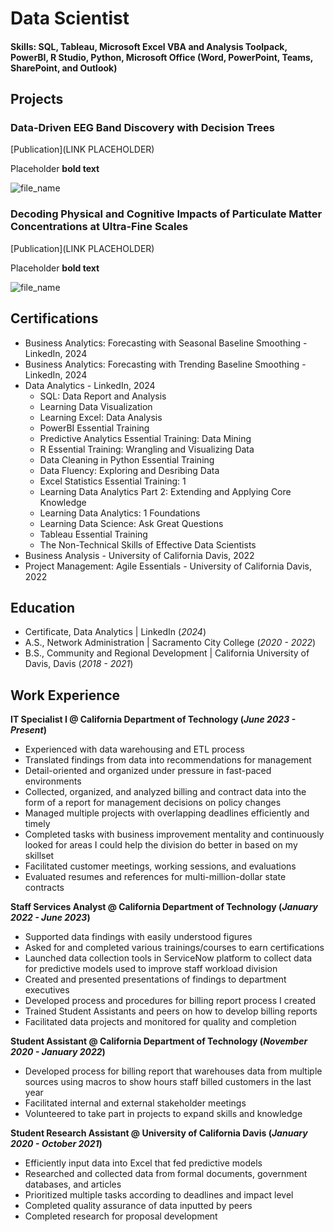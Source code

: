 # Data Scientist

#### Skills: SQL, Tableau, Microsoft Excel VBA and Analysis Toolpack, PowerBI, R Studio, Python, Microsoft Office (Word, PowerPoint, Teams, SharePoint, and Outlook)

## Projects
### Data-Driven EEG Band Discovery with Decision Trees
[Publication](LINK PLACEHOLDER)

Placeholder **bold text**

![file_name](/folder_name/file_name)

### Decoding Physical and Cognitive Impacts of Particulate Matter Concentrations at Ultra-Fine Scales
[Publication](LINK PLACEHOLDER)

Placeholder **bold text**

![file_name](/folder_name/file_name)

## Certifications
- Business Analytics: Forecasting with Seasonal Baseline Smoothing - LinkedIn, 2024
- Business Analytics: Forecasting with Trending Baseline Smoothing - LinkedIn, 2024
- Data Analytics - LinkedIn, 2024
  - SQL: Data Report and Analysis
  - Learning Data Visualization
  - Learning Excel: Data Analysis
  - PowerBI Essential Training
  - Predictive Analytics Essential Training: Data Mining
  - R Essential Training: Wrangling and Visualizing Data
  - Data Cleaning in Python Essential Training
  - Data Fluency: Exploring and Desribing Data
  - Excel Statistics Essential Training: 1
  - Learning Data Analytics Part 2: Extending and Applying Core Knowledge
  - Learning Data Analytics: 1 Foundations
  - Learning Data Science: Ask Great Questions
  - Tableau Essential Training
  - The Non-Technical Skills of Effective Data Scientists
- Business Analysis - University of California Davis, 2022
- Project Management: Agile Essentials - University of California Davis, 2022

## Education
- Certificate, Data Analytics | LinkedIn (_2024_)								       		
- A.S., Network Administration	| Sacramento City College (_2020 - 2022_)	 			        		
- B.S., Community and Regional Development | California University of Davis, Davis (_2018 - 2021_)

## Work Experience
**IT Specialist I @ California Department of Technology (_June 2023 - Present_)**
- Experienced with data warehousing and ETL process
- Translated findings from data into recommendations for management
- Detail-oriented and organized under pressure in fast-paced environments
- Collected, organized, and analyzed billing and contract data into the form of a report for management decisions on policy changes
- Managed multiple projects with overlapping deadlines efficiently and timely
- Completed tasks with business improvement mentality and continuously looked for areas I could help the division do better in based on my skillset
- Facilitated customer meetings, working sessions, and evaluations
- Evaluated resumes and references for multi-million-dollar state contracts

**Staff Services Analyst @ California Department of Technology (_January 2022 - June 2023_)**
- Supported data findings with easily understood figures
- Asked for and completed various trainings/courses to earn certifications
- Launched data collection tools in ServiceNow platform to collect data for predictive models used to improve staff workload division
- Created and presented presentations of findings to department executives
- Developed process and procedures for billing report process I created
- Trained Student Assistants and peers on how to develop billing reports
- Facilitated data projects and monitored for quality and completion

**Student Assistant @ California Department of Technology (_November 2020 - January 2022_)**
- Developed process for billing report that warehouses data from multiple sources using macros to show hours staff billed customers in the last year
- Facilitated internal and external stakeholder meetings
- Volunteered to take part in projects to expand skills and knowledge

**Student Research Assistant @ University of California Davis (_January 2020 - October 2021_)**
- Efficiently input data into Excel that fed predictive models
- Researched and collected data from formal documents, government databases, and articles
- Prioritized multiple tasks according to deadlines and impact level
- Completed quality assurance of data inputted by peers
- Completed research for proposal development
